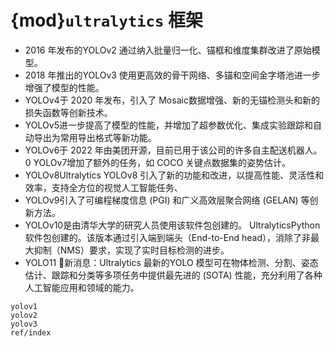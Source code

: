# {mod}`ultralytics` 框架

- 2016 年发布的YOLOv2 通过纳入批量归一化、锚框和维度集群改进了原始模型。
- 2018 年推出的YOLOv3 使用更高效的骨干网络、多锚和空间金字塔池进一步增强了模型的性能。
- YOLOv4于 2020 年发布，引入了 Mosaic数据增强、新的无锚检测头和新的损失函数等创新技术。
- YOLOv5进一步提高了模型的性能，并增加了超参数优化、集成实验跟踪和自动导出为常用导出格式等新功能。
- YOLOv6于 2022 年由美团开源，目前已用于该公司的许多自主配送机器人。
0 YOLOv7增加了额外的任务，如 COCO 关键点数据集的姿势估计。
- YOLOv8Ultralytics YOLOv8 引入了新的功能和改进，以提高性能、灵活性和效率，支持全方位的视觉人工智能任务、
- YOLOv9引入了可编程梯度信息 (PGI) 和广义高效层聚合网络 (GELAN) 等创新方法。
- YOLOv10是由清华大学的研究人员使用该软件包创建的。 UltralyticsPython 软件包创建的。该版本通过引入端到端头（End-to-End head），消除了非最大抑制（NMS）要求，实现了实时目标检测的进步。
- YOLO11 🚀新消息：Ultralytics 最新的YOLO 模型可在物体检测、分割、姿态估计、跟踪和分类等多项任务中提供最先进的 (SOTA) 性能，充分利用了各种人工智能应用和领域的能力。

```{toctree}
yolov1
yolov2
yolov3
ref/index
```
